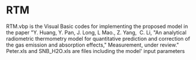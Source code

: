 # RTM
RTM.vbp is the Visual Basic codes for implementing the proposed model in the paper "Y. Huang, Y. Pan, J. Long, L Mao., Z. Yang,  C. Li, "An analytical radiometric thermometry model for quantitative prediction and correction of the gas emission and absorption effects," Measurement, under review."
Peter.xls and SNB_H2O.xls are files including the model' input parameters
